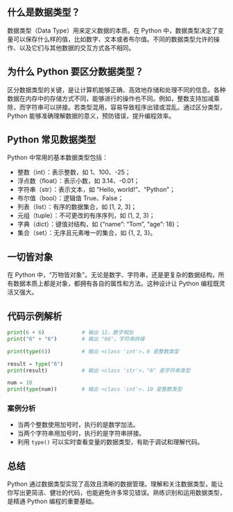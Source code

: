 ## 什么是数据类型？

数据类型（Data Type）用来定义数据的本质。在 Python 中，数据类型决定了变量可以保存什么样的值，比如数字、文本或者布尔值。不同的数据类型允许的操作、以及它们与其他数据的交互方式各不相同。

## 为什么 Python 要区分数据类型？

区分数据类型的关键，是让计算机能够正确、高效地存储和处理不同的信息。各种数据在内存中的存储方式不同，能够进行的操作也不同。例如，整数支持加减乘除，而字符串可以拼接。若类型混用，容易导致程序出错或混乱。通过区分类型，Python 能够准确理解数据的意义，预防错误，提升编程效率。

## Python 常见数据类型

Python 中常用的基本数据类型包括：

- 整数（int）：表示整数，如 1、100、-25；
- 浮点数（float）：表示小数，如 3.14、-0.01；
- 字符串（str）：表示文本，如 “Hello, world!”、“Python”；
- 布尔值（bool）：逻辑值 True、False；
- 列表（list）：有序的数据集合，如 [1, 2, 3]；
- 元组（tuple）：不可更改的有序序列，如 (1, 2, 3)；
- 字典（dict）：键值对结构，如 {“name”: “Tom”, “age”: 18}；
- 集合（set）：无序且元素唯一的集合，如 {1, 2, 3}。

## 一切皆对象

在 Python 中，“万物皆对象”。无论是数字、字符串，还是更复杂的数据结构，所有数据本质上都是对象，都拥有各自的属性和方法。这种设计让 Python 编程既灵活又强大。

## 代码示例解析

```python
print(6 + 6)            # 输出 12，数字相加
print("6" + "6")        # 输出 "66"，字符串拼接

print(type(6))          # 输出 <class 'int'>，6 是整数类型

result = type("6")
print(result)           # 输出 <class 'str'>，"6" 是字符串类型

num = 10
print(type(num))        # 输出 <class 'int'>，10 是整数类型
```

### 案例分析

- 当两个整数使用加号时，执行的是数学加法。
- 当两个字符串用加号时，执行的是字符串拼接。
- 利用 `type()` 可以实时查看变量的数据类型，有助于调试和理解代码。

## 总结

Python 通过数据类型实现了高效且清晰的数据管理。理解和关注数据类型，能让你写出更简洁、健壮的代码，也能避免许多常见错误。熟练识别和运用数据类型，是精通 Python 编程的重要基础。
